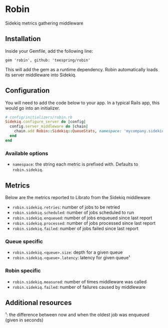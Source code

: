 # Robin

Sidekiq metrics gathering middleware

## Installation

Inside your Gemfile, add the following line:

```Gemfile
gem 'robin', github: 'teespring/robin'
```

This will add the gem as a runtime dependency. Robin automatically loads its server middleware into Sidekiq.

## Configuration

You will need to add the code below to your app. In a typical Rails app, this would go into an initializer.

```ruby
# config/initializers/robin.rb
Sidekiq.configure_server do |config|
  config.server_middleware do |chain|
    chain.add Robin::Sidekiq::QueueStats, namespace: 'mycompany.sidekiq'
  end
end
```

### Available options

- `namespace`: the string each metric is prefixed with. Defaults to `robin.sidekiq`.

## Metrics

Below are the metrics reported to Librato from the Sidekiq middleware

- `robin.sidekiq.retries`: number of jobs to be retried
- `robin.sidekiq.scheduled`: number of jobs scheduled to run
- `robin.sidekiq.enqueued`: number of jobs enqueued since last report
- `robin.sidekiq.processed`: number of jobs processed since last report
- `robin.sidekiq.failed`: number of jobs failed since last report

### Queue specific

- `robin.sidekiq.<queue>.size`: depth for a given queue
- `robin.sidekiq.<queue>.latency`: latency for given queue¹

### Robin specific

- `robin.sidekiq.measured`: number of times middleware was called
- `robin.sidekiq.failed`: number of failures caused by middleware

## Additional resources

¹: the difference between now and when the oldest job was enqueued (given in seconds)

